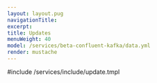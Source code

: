 ```yaml
---
layout: layout.pug
navigationTitle:
excerpt:
title: Updates
menuWeight: 40
model: /services/beta-confluent-kafka/data.yml
render: mustache
---
```


#include /services/include/update.tmpl
